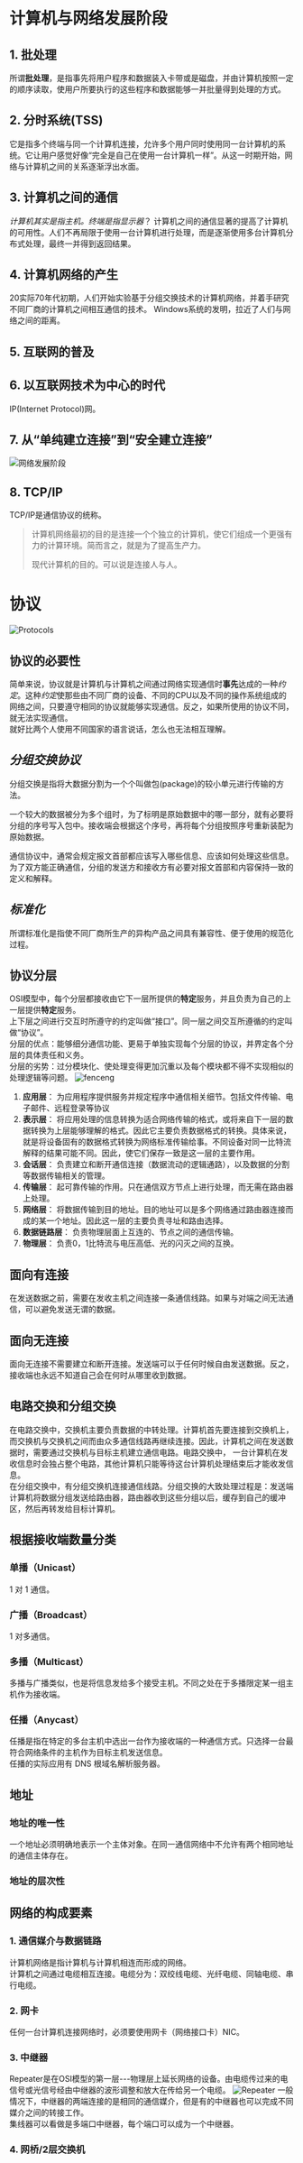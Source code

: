 # 计算机与网络发展阶段

## 1. 批处理
  
所谓**批处理**，是指事先将用户程序和数据装入卡带或是磁盘，并由计算机按照一定的顺序读取，使用户所要执行的这些程序和数据能够一并批量得到处理的方式。  

## 2. 分时系统(TSS)

它是指多个终端与同一个计算机连接，允许多个用户同时使用同一台计算机的系统。它让用户感觉好像“完全是自己在使用一台计算机一样”。从这一时期开始，网络与计算机之间的关系逐渐浮出水面。

## 3. 计算机之间的通信

*计算机其实是指主机。终端是指显示器*？
计算机之间的通信显著的提高了计算机的可用性。人们不再局限于使用一台计算机进行处理，而是逐渐使用多台计算机分布式处理，最终一并得到返回结果。

## 4. 计算机网络的产生

20实际70年代初期，人们开始实验基于分组交换技术的计算机网络，并着手研究不同厂商的计算机之间相互通信的技术。
Windows系统的发明，拉近了人们与网络之间的距离。

## 5. 互联网的普及

## 6. 以互联网技术为中心的时代

IP(Internet Protocol)网。

## 7. 从“单纯建立连接”到“安全建立连接”

![网络发展阶段]("./images/network.png")


## 8. TCP/IP

TCP/IP是通信协议的统称。

> 计算机网络最初的目的是连接一个个独立的计算机，使它们组成一个更强有力的计算环境。简而言之，就是为了提高生产力。  
> 
> 现代计算机的目的。可以说是连接人与人。


# 协议

![Protocols]("./images/protocols.png")

## 协议的必要性

简单来说，协议就是计算机与计算机之间通过网络实现通信时**事先**达成的一种*约定*。这种*约定*使那些由不同厂商的设备、不同的CPU以及不同的操作系统组成的网络之间，只要遵守相同的协议就能够实现通信。反之，如果所使用的协议不同，就无法实现通信。  
就好比两个人使用不同国家的语言说话，怎么也无法相互理解。  

## *分组交换协议*

分组交换是指将大数据分割为一个个叫做包(package)的较小单元进行传输的方法。
  
一个较大的数据被分为多个组时，为了标明是原始数据中的哪一部分，就有必要将分组的序号写入包中。接收端会根据这个序号，再将每个分组按照序号重新装配为原始数据。  

通信协议中，通常会规定报文首部都应该写入哪些信息、应该如何处理这些信息。为了双方能正确通信，分组的发送方和接收方有必要对报文首部和内容保持一致的定义和解释。

## *标准化*

所谓标准化是指使不同厂商所生产的异构产品之间具有兼容性、便于使用的规范化过程。  

## 协议分层

OSI模型中，每个分层都接收由它下一层所提供的**特定**服务，并且负责为自己的上一层提供**特定**服务。  
上下层之间进行交互时所遵守的约定叫做“接口”。同一层之间交互所遵循的约定叫做“协议”。  
分层的优点：能够细分通信功能、更易于单独实现每个分层的协议，并界定各个分层的具体责任和义务。  
分层的劣势：过分模块化、使处理变得更加沉重以及每个模块都不得不实现相似的处理逻辑等问题。
![fenceng]("./images/fenceng.png")  

1. **应用层**： 为应用程序提供服务并规定程序中通信相关细节。包括文件传输、电子邮件、远程登录等协议
2. **表示层**： 将应用处理的信息转换为适合网络传输的格式，或将来自下一层的数据转换为上层能够理解的格式。因此它主要负责数据格式的转换。具体来说，就是将设备固有的数据格式转换为网络标准传输给事。不同设备对同一比特流解释的结果可能不同。因此，使它们保存一致是这一层的主要作用。
3. **会话层**： 负责建立和断开通信连接（数据流动的逻辑通路），以及数据的分割等数据传输相关的管理。
4. **传输层**： 起可靠传输的作用。只在通信双方节点上进行处理，而无需在路由器上处理。
5. **网络层**： 将数据传输到目的地址。目的地址可以是多个网络通过路由器连接而成的某一个地址。因此这一层的主要负责寻址和路由选择。
6. **数据链路层**： 负责物理层面上互连的、节点之间的通信传输。
7. **物理层**： 负责0，1比特流与电压高低、光的闪灭之间的互换。

## 面向有连接

在发送数据之前，需要在发收主机之间连接一条通信线路。如果与对端之间无法通信，可以避免发送无谓的数据。

## 面向无连接

面向无连接不需要建立和断开连接。发送端可以于任何时候自由发送数据。反之，接收端也永远不知道自己会在何时从哪里收到数据。

## 电路交换和分组交换
在电路交换中，交换机主要负责数据的中转处理。计算机首先要连接到交换机上，而交换机与交换机之间而由众多通信线路再继续连接。因此，计算机之间在发送数据时，需要通过交换机与目标主机建立通信电路。电路交换中，
一台计算机在发收信息时会独占整个电路，其他计算机只能等待这台计算机处理结束后才能收发信息。  
在分组交换中，有分组交换机连接通信线路。分组交换的大致处理过程是：发送端计算机将数据分组发送给路由器，路由器收到这些分组以后，缓存到自己的缓冲区，然后再转发给目标计算机。 

## 根据接收端数量分类
### 单播（Unicast）
1 对 1 通信。
### 广播（Broadcast）
1 对多通信。
### 多播（Multicast）
多播与广播类似，也是将信息发给多个接受主机。不同之处在于多播限定某一组主机作为接收端。
### 任播（Anycast）
任播是指在特定的多台主机中选出一台作为接收端的一种通信方式。只选择一台最符合网络条件的主机作为目标主机发送信息。   
任播的实际应用有 DNS 根域名解析服务器。

## 地址

### 地址的唯一性
一个地址必须明确地表示一个主体对象。在同一通信网络中不允许有两个相同地址的通信主体存在。
### 地址的层次性

## 网络的构成要素

### 1. 通信媒介与数据链路
计算机网络是指计算机与计算机相连而形成的网络。  
计算机之间通过电缆相互连接。电缆分为：双绞线电缆、光纤电缆、同轴电缆、串行电缆。

### 2. 网卡
任何一台计算机连接网络时，必须要使用网卡（网络接口卡）NIC。
### 3. 中继器
Repeater是在OSI模型的第一层---物理层上延长网络的设备。由电缆传过来的电信号或光信号经由中继器的波形调整和放大在传给另一个电缆。
![Repeater]("./images/repeater.png")
一般情况下，中继器的两端连接的是相同的通信媒介，但是有的中继器也可以完成不同媒介之间的转接工作。  
集线器可以看做是多端口中继器，每个端口可以成为一个中继器。	

### 4. 网桥/2层交换机
